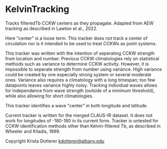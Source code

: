 # KelvinTracking
Tracks filteredTb CCKW centers as they propagate. Adapted from AEW tracking as described in Lawton et al., 2022.

Here "center" is a loose term. This tracker does not track a center of circulation nor is it intended to be used to treat CCKWs as point systems. 

This tracker was written with the intention of seperating CCKW strength from location and number. Previous CCKW climatologies rely on statistical methods such as variance to determine CCKW activity. However, it is impossible to seperate strength from number using variance. High variance could be created by one especially strong system or several moderate ones. Variance also requires a climatology with a long timespan; too few datapoints leaves variance highly noisy. Tracking individual waves allows for independance from wave strength (outside of a minimum threshold), while also allowing for short climatologies. 

This tracker identifies a wave "center" in both longitude and latitude. 

Current tracker is written for the merged CLAUS-IR dataset. It does not work for longitudes of -180-180 in its current form. 
Tracker is untested for CCKW identification methods other than Kelvin-filtered Tb, as described in Wheeler and Kiladis, 1999. 

Copyright Krista Dotterer
kdotterer@albany.edu
